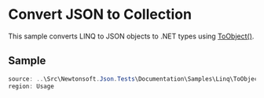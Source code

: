 ﻿# Convert JSON to Collection

This sample converts LINQ to JSON objects to .NET types using [ToObject<T>()](M:Newtonsoft.Json.Linq.JToken.ToObject).


## Sample

```csharp Usage
source: ..\Src\Newtonsoft.Json.Tests\Documentation\Samples\Linq\ToObjectComplex.cs
region: Usage
```
